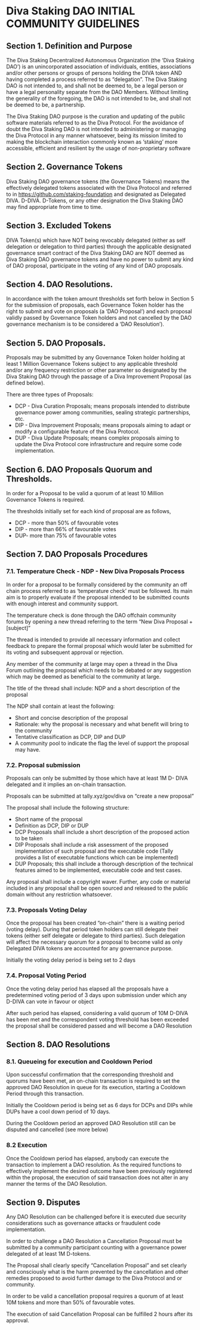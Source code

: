 # Diva Staking DAO INITIAL COMMUNITY GUIDELINES 

## Section 1. Definition and Purpose

The Diva Staking Decentralized Autonomous Organization (the ‘Diva Staking DAO’) is an unincorporated association of individuals, entities, associations and/or other persons or groups of persons holding the DIVA token AND having completed a process referred to as “delegation”. The Diva Staking DAO is not intended to, and shall not be deemed to, be a legal person or have a legal personality separate from the DAO Members. Without limiting the generality of the foregoing, the DAO is not intended to be, and shall not be deemed to be, a partnership.

The Diva Staking DAO purpose is the curation and updating of the public software materials referred to as the Diva Protocol. For the avoidance of doubt the Diva Staking DAO is not intended to administering or managing the Diva Protocol in any manner whatsoever, being its mission limited to making the blockchain interaction commonly known as ‘staking’ more accessible, efficient and resilient by the usage of non-proprietary software 

## Section 2. Governance Tokens

Diva Staking DAO governance tokens (the Governance Tokens) means the effectively delegated tokens associated with the Diva Protocol and referred to in https://github.com/staking-foundation and designated as Delegated DIVA. D-DIVA. D-Tokens, or any other designation the Diva Staking DAO may find appropriate from time to time.

## Section 3. Excluded Tokens 

DIVA Token(s) which have NOT being revocably delegated (either as self delegation or delegation to third parties) through the applicable designated governance smart contract of the Diva Staking DAO are NOT deemed as Diva Staking DAO governance tokens and have no power to submit any kind of DAO proposal, participate in the voting of any kind of DAO proposals. 

## Section 4. DAO Resolutions.

 In accordance with the token amount thresholds set forth below in Section 5 for the submission of proposals, each Governance Token holder has the right to submit and vote on proposals (a ‘DAO Proposal’) and each proposal validly passed by Governance Token holders and not cancelled by the DAO governance mechanism is to be considered a ‘DAO Resolution’). 

## Section 5. DAO Proposals. 

Proposals may be submitted by any Governance Token holder holding at least 1 Million Governance Tokens subject to any applicable threshold and/or any frequency restriction or other parameter so designated by the Diva Staking DAO through the passage of a Diva Improvement Proposal (as defined below).

There are three types of Proposals: 

- DCP - Diva Curation Proposals; means proposals intended to distribute governance power among communities, sealing strategic partnerships, etc. 
- DIP - Diva Improvement Proposals; means proposals aiming to adapt or modify a configurable feature of the Diva Protocol.
- DUP - Diva Update Proposals; means complex proposals aiming to update the Diva Protocol core infrastructure and require some code implementation.  

## Section 6. DAO Proposals Quorum and Thresholds. 

In order for a Proposal to be valid a quorum of at least 10 Million Governance Tokens is required. 

The thresholds initially set for each kind of proposal are as follows, 

- DCP - more than 50% of favourable votes
- DIP - more than 66% of favourable votes
- DUP- more than 75% of favourable votes

## Section 7. DAO Proposals Procedures

### 7.1. Temperature Check - NDP - New Diva Proposals Process

In order for a proposal to be formally considered by the community an off chain process referred to as ‘temperature check’ must be followed.  Its main aim is to properly evaluate if the proposal intended to be submitted counts with enough interest and community support. 

The temperature check is done through the DAO offchain community forums by opening a new thread referring to the term “New Diva Proposal +[subject]”

The thread is intended to provide all necessary information and collect feedback to prepare the formal proposal which would later be submitted for its voting and subsequent approval or rejection.

Any member of the community at large may open a thread in the Diva Forum outlining the proposal which needs to be debated or any suggestion which may be deemed as beneficial to the community at large. 

The title of the thread shall include: NDP and a short description of the proposal 

The NDP shall contain at least the following: 

- Short and concise description of the proposal
- Rationale: why the proposal is necessary and what benefit will bring to the community
- Tentative classification as DCP, DIP and DUP
- A community pool to indicate the flag the level of support the proposal may have.

### 7.2. Proposal submission

Proposals can only be submitted by those which have at least 1M D- DIVA delegated and it implies an on-chain transaction.

Proposals can be submitted at tally.xyz/gov/diva on “create a new proposal”  

The proposal shall include the following structure: 

- Short name of the proposal 
- Definition as DCP, DIP or DUP 
- DCP Proposals shall include a short description of the proposed action to be taken
- DIP Proposals shall include a risk assessment of the proposed implementation of such proposal and the executable code (Tally provides a list of executable functions which can be implemented) 
- DUP Proposals; this shall include a thorough description of the technical features aimed to be implemented, executable code and test cases. 

Any proposal shall include a copyright waver. Further, any code or material included in any proposal shall be open sourced and released to the public domain without any restriction whatsoever.

### 7.3. Proposals Voting Delay

Once the proposal has been created “on-chain” there is a waiting period (voting delay). During that period token holders can still delegate their tokens (either self delegate or delegate to third parties). Such delegation will affect the necessary quorum for a proposal to become valid as only Delegated DIVA tokens are accounted for any governance purpose. 

Initially the voting delay period is being set to 2 days 

### 7.4. Proposal Voting Period

Once the voting delay period has elapsed all the proposals have a predetermined voting period of 3 days upon submission under which any D-DIVA can vote in favour or object 

After such period has elapsed, considering a valid quorum of 10M D-DIVA has been met and the correspondent voting threshold has been exceeded the proposal shall be considered passed and will become a DAO Resolution

## Section 8. DAO Resolutions

### 8.1. Queueing for execution and Cooldown Period

Upon successful confirmation that the corresponding threshold and quorums have been met, an on-chain transaction is required to set the approved DAO Resolution in queue for its execution, starting a Cooldown Period through this transaction.

Initially the Cooldown period is being set as 6 days for DCPs and DIPs while DUPs have a cool down period of 10 days. 

During the Cooldown period an approved DAO Resolution still can be disputed and cancelled (see more below) 

### 8.2 Execution 

Once the Cooldown period has elapsed, anybody can execute the transaction to implement a DAO resolution. As the required functions to effectively implement the desired outcome have been previously registered within the proposal, the execution of said transaction does not alter in any manner the terms of the DAO Resolution. 

## Section 9. Disputes

Any DAO Resolution can be challenged before it is executed due security considerations such as governance attacks or fraudulent code implementation. 

In order to challenge a DAO Resolution a Cancellation Proposal must be submitted by a community participant counting with a governance power delegated of at least 1M D-tokens. 

The Proposal shall clearly specify “Cancellation Proposal” and set clearly and consciously what is the harm prevented by the cancellation and other remedies proposed to avoid further damage to the Diva Protocol and or community. 

In order to be valid a cancellation proposal requires a quorum of at least 10M tokens and more than 50% of favourable votes. 

The execution of said Cancellation Proposal can be fulfilled 2 hours after its approval.   

